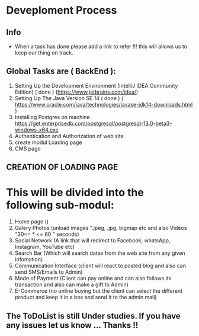# Deveploment Process
## Info
- When a task has done please add a  link to refer !!!  this will allows us to keep our thing on track.

##  Global Tasks are ( BackEnd ): 
1. Setting Up the Development Environment (IntelliJ IDEA Community Edition)  		( done ) 	(https://www.jetbrains.com/idea/)
1. Setting Up The Java Version SE 14 		( done )		( https://www.oracle.com/java/technologies/javase-jdk14-downloads.html )
1. Installing Postgres on machine https://get.enterprisedb.com/postgresql/postgresql-13.0-beta3-windows-x64.exe
1. Authentication and Authorization of web site
1. create modul Loading page
1. CMS page

## CREATION OF LOADING PAGE
# This will be divided into the following sub-modul:
1. Home page ()
1. Galery Photos (unload images ".jpeg, .jpg, bigmap etc and also Videos "30<= * <= 60 " seconds)
1. Social Network (A link that will redirect to Facebook, whatsApp, Instagram, YouTube etc)
1. Search Bar (Which will search datas from the web site from any given infomation)
1. Communication Interface (client will react to posted blog and also can send SMS/Emails to Admin)
1. Mode of Payment (Client can pay online and can also follows its transaction and also can make a gift to Admin)
1. E-Commerce (no online buying but the client can select the different product and keep it in a box and send it to the admin mail)

## The ToDoList is still Under studies. If you have any issues let us know ... Thanks !!

